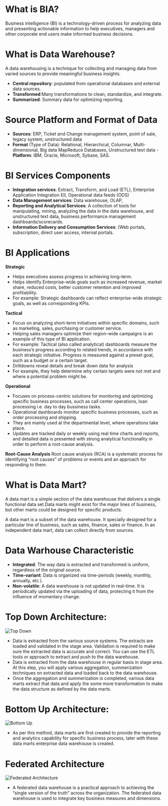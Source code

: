 # What is BIA?

Business intelligence (BI) is a technology-driven process for analyzing data and presenting actionable information to help executives, managers and other corporate end users make informed business decisions.

# What is Data Warehouse?

A data warehousing is a technique for collecting and managing data from varied sources to provide meaningful business insights.

 - **Central repository**: populated from operational databases and external data sources.
 - **Transformed**:Many transformations to clean, standardize, and integrate.
 - **Summarized**: Summary data for optimizing reporting.
 
# Source Platform and Format of Data

 - **Sources**: ERP, Ticket and Change management system, point of sale, legacy system, unstructured data
- **Format** (Type of Data): Relational, Hierarchical, Columnar, Multi-dimensional, Big data MapReduce Databases, Unstructured text data
-**Platform**: IBM, Oracle, Microsoft, Sybase, SAS.

# BI Services Components

- **Integration services**: Extract, Transform, and Load (ETL), Enterprise Application Integration EII, Operational data feeds (ODS)
- **Data Management services**: Data warehouse, OLAP,
- **Reporting and Analytical Services**: A collection of tools for manipulating, mining, analyzing the data in the data warehouse, and unstructured text data,  business performance management dashboards/scorecards.
- **Information Delivery and Consumption Services**:  (Web portals, subscription, direct user access, internal portals.

# BI Applications

**Strategic**

- Helps executives assess progress in achieving long-term.
- Helps identify Enterprise-wide goals such as increased revenue, market share, reduced costs, better customer retention and improved profitability.
- For example:
Strategic dashboards can reflect enterprise-wide strategic goals, as well as corresponding KPIs.

**Tactical**
 - Focus on analyzing short-term initiatives within specific domains, such as marketing, sales, purchasing or customer service.
 - Helping sales managers optimize their region-wide campaigns is an example of this type of BI application.
- For example:
Tactical (also called analytical) dashboards measure the business’s progress according to related trends, in accordance with each strategic initiative. Progress is measured against a preset goal, such as a budget or a certain target.
 - Drilldowns reveal details and break down data for analysis
 - For example, they help determine why certain targets were not met and where a potential problem might be.

**Operational**
- Focuses on process-centric solutions for monitoring and optimizing specific business processes, such as call center operations, loan processing i.e. day to day bussiness tasks.
- Operational dashboards monitor specific business processes, such as order processing and shipping.
- They are mainly used at the departmental level, where operations take place.
- Updates are tracked daily or weekly using real time charts and reports, and detailed data is presented with strong analytical functionality in order to perform a root-cause analysis.

**Root-Cause Analysis**
Root cause analysis (RCA) is a systematic process for identifying “root causes” of problems or events and an approach for responding to them.
 

# What is Data Mart?
A data mart is a simple section of the data warehouse that delivers a single functional data set.Data marts might exist for the major lines of business, but other marts could be designed for specific products.

A data mart is a subset of the data warehouse. It specially designed for a particular line of business, such as sales, finance, sales or finance. In an independent data mart, data can collect directly from sources.

# Data Warhouse Characteristic
- **Integrated**: The way data is extracted and transformed is uniform, regardless of the original source.
- **Time-variant**: Data is organized via time-periods (weekly, monthly, annually, etc.).
- **Non-volatile**: A data warehouse is not updated in real-time. It is periodically updated via the uploading
of data, protecting it from the influence of momentary change.


# Top Down Architecture:
![Top Down](http://dwgeek.com/wp-content/uploads/2016/09/Data-Warehouse-Design-Approaches-Top-Down.jpg)

- Data is extracted from the various source systems. The extracts are loaded and validated in the stage area. Validation is required to make sure the extracted data is accurate and correct. You can use the ETL tools or approach to extract and push to the data warehouse.
- Data is extracted from the data warehouse in regular basis in stage area. At this step, you will apply various aggregation, summerization techniques on extracted data and loaded back to the data warehouse.
- Once the aggregation and summerization is completed, various data marts extract that data and apply the some more transformation to make the data structure as defined by the data marts.

# Bottom Up Architecture:

![Bottom Up](http://dwgeek.com/wp-content/uploads/2016/09/Data-Warehouse-Design-Approaches-Bottom-Up.jpg)

- As per this method, data marts are first created to provide the reporting and analytics capability for specific business process, later with these data marts enterprise data warehouse is created.

# Federated Architecture
![Federated Architecture](http://www.zentut.com/wp-content/uploads/2012/10/rf-fdw.jpg)

- A federated data warehouse is a practical approach to achieving the “single version of the truth” across the organization. The federated data warehouse is used to integrate key business measures and dimensions.











  
 
